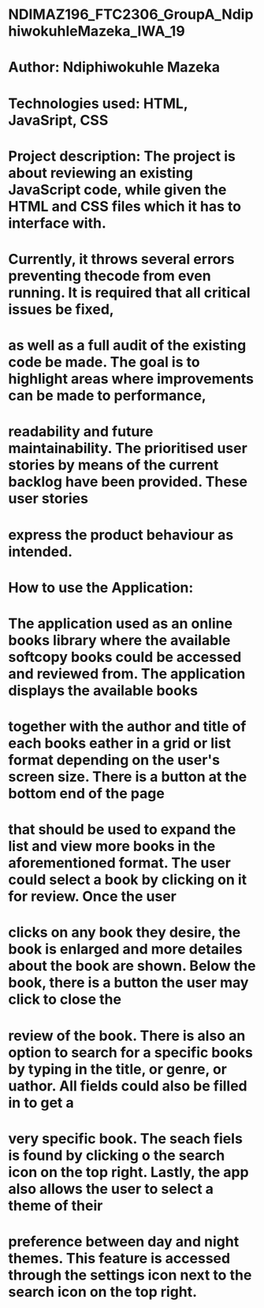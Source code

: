 # NDIMAZ196_FTC2306_GroupA_NdiphiwokuhleMazeka_IWA_19
# Author: Ndiphiwokuhle Mazeka
# Technologies used: HTML, JavaSript, CSS
# Project description:  The project is about reviewing an existing JavaScript code, while given the HTML and CSS files which it has to interface with.  
#                       Currently, it throws several errors preventing thecode from even running. It is required that all critical issues be fixed,  
#                       as well as a full audit of the existing code be made. The goal is to highlight areas where improvements can be made to performance, 
#                       readability and future maintainability. The prioritised user stories by means of the current backlog have been provided. These user stories 
#                       express the product behaviour as intended.
# How to use the Application:
# The application used as an online books library where the available softcopy books could be accessed and reviewed from. The application displays the available books
# together with the author and title of each books eather in a grid or list format depending on the user's screen size. There is a button at the bottom end of the page
# that should be used to expand the list and view more books in the aforementioned format. The user could select a book by clicking on it for review. Once the user 
# clicks on any book they desire, the book is enlarged and more detailes about the book are shown. Below the book, there is a button the user may click to close the 
# review of the book. There is also an option to search for a specific books by typing in the title, or genre, or uathor. All fields could also be filled in to get a 
# very specific book. The seach fiels is found by clicking o the search icon on the top right. Lastly, the app also allows the user to select a theme of their 
# preference between day and night themes. This feature is accessed through the settings icon next to the search icon on the top right.


